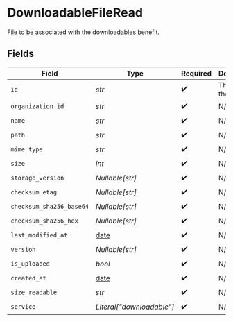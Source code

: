 # DownloadableFileRead

File to be associated with the downloadables benefit.


## Fields

| Field                                                                | Type                                                                 | Required                                                             | Description                                                          |
| -------------------------------------------------------------------- | -------------------------------------------------------------------- | -------------------------------------------------------------------- | -------------------------------------------------------------------- |
| `id`                                                                 | *str*                                                                | :heavy_check_mark:                                                   | The ID of the object.                                                |
| `organization_id`                                                    | *str*                                                                | :heavy_check_mark:                                                   | N/A                                                                  |
| `name`                                                               | *str*                                                                | :heavy_check_mark:                                                   | N/A                                                                  |
| `path`                                                               | *str*                                                                | :heavy_check_mark:                                                   | N/A                                                                  |
| `mime_type`                                                          | *str*                                                                | :heavy_check_mark:                                                   | N/A                                                                  |
| `size`                                                               | *int*                                                                | :heavy_check_mark:                                                   | N/A                                                                  |
| `storage_version`                                                    | *Nullable[str]*                                                      | :heavy_check_mark:                                                   | N/A                                                                  |
| `checksum_etag`                                                      | *Nullable[str]*                                                      | :heavy_check_mark:                                                   | N/A                                                                  |
| `checksum_sha256_base64`                                             | *Nullable[str]*                                                      | :heavy_check_mark:                                                   | N/A                                                                  |
| `checksum_sha256_hex`                                                | *Nullable[str]*                                                      | :heavy_check_mark:                                                   | N/A                                                                  |
| `last_modified_at`                                                   | [date](https://docs.python.org/3/library/datetime.html#date-objects) | :heavy_check_mark:                                                   | N/A                                                                  |
| `version`                                                            | *Nullable[str]*                                                      | :heavy_check_mark:                                                   | N/A                                                                  |
| `is_uploaded`                                                        | *bool*                                                               | :heavy_check_mark:                                                   | N/A                                                                  |
| `created_at`                                                         | [date](https://docs.python.org/3/library/datetime.html#date-objects) | :heavy_check_mark:                                                   | N/A                                                                  |
| `size_readable`                                                      | *str*                                                                | :heavy_check_mark:                                                   | N/A                                                                  |
| `service`                                                            | *Literal["downloadable"]*                                            | :heavy_check_mark:                                                   | N/A                                                                  |